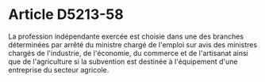 # Article D5213-58

  
La profession indépendante exercée est choisie dans une des branches déterminées par arrêté du ministre chargé de l'emploi sur avis des ministres chargés de l'industrie, de l'économie, du commerce et de l'artisanat ainsi que de l'agriculture si la subvention est destinée à l'équipement d'une entreprise du secteur agricole.